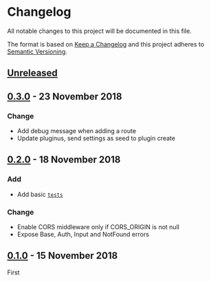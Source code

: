 <!-- markdownlint-disable no-duplicate-header line-length -->

# Changelog

All notable changes to this project will be documented in this file.

The format is based on [Keep a Changelog](http://keepachangelog.com/en/1.0.0/)
and this project adheres to [Semantic Versioning](http://semver.org/spec/v2.0.0.html).

## [Unreleased]

## [0.3.0] - 23 November 2018

### Change

- Add debug message when adding a route
- Update pluginus, send settings as seed to plugin create

## [0.2.0] - 18 November 2018

### Add

- Add basic [`tests`](/src/index.test.js)

### Change

- Enable CORS middleware only if CORS_ORIGIN is not null
- Expose Base, Auth, Input and NotFound errors

## [0.1.0] - 15 November 2018

First

[Unreleased]: https://github.com/asd14/blocks/compare/v0.3.0...HEAD

[0.3.0]: https://github.com/asd14/blocks/compare/v0.2.0...v0.3.0
[0.2.0]: https://github.com/asd14/blocks/compare/v0.1.0...v0.2.0
[0.1.0]: https://github.com/asd14/blocks/compare/v0.1.0
